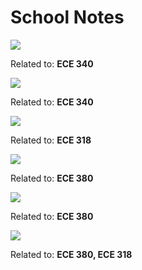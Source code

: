 # School Notes

<a href = "Circuits/BJTs.html">![](https://img.shields.io/badge/Circuits-BJTs-brightgreen)</a>

Related to: **ECE 340**

<a href = "Circuits/MOSFETs.html">![](https://img.shields.io/badge/Circuits-MOSFETs-brightgreen)</a>

Related to: **ECE 340**

<a href = "AnalogCommunication/Energy&Power.html">![](https://img.shields.io/badge/Analog%20Communication-Energy%20&%20Power-red)</a>

Related to: **ECE 318**

<a href = "ControlSystems/BodePlots.html">![](https://img.shields.io/badge/Control%20Systems-Bode%20Plots-blue)</a>

Related to: **ECE 380**

<a href = "Signals&Systems/Laplace.html">![](https://img.shields.io/badge/Signals%20%26%20Systems-Laplace-important)</a>

Related to: **ECE 380**

<a href = "Signals&Systems/Fourier.html">![](https://img.shields.io/badge/Signals%20%26%20Systems-Fourier-important)</a>

Related to: **ECE 380, ECE 318**